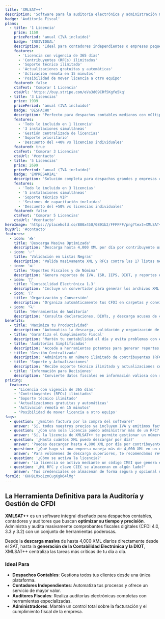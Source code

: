 ```yaml
---
title: 'XMLSAT++'
description: 'Software para la auditoría electrónica y administración masiva de CFDI. Facilita la descarga masiva, validación contra listas negras del SAT, generación de reportes fiscales y contabilidad electrónica.'
badge: 'Auditoría Fiscal'
plans:
  - title: '1 Licencia'
    price: 1160
    pricePeriod: 'anual (IVA incluido)'
    badge: 'INDIVIDUAL'
    description: 'Ideal para contadores independientes o empresas pequeñas.'
    features:
      - 'Licencia con vigencia de 365 días'
      - 'Contribuyentes (RFCs) ilimitados'
      - 'Soporte técnico ilimitado'
      - 'Actualizaciones gratuitas y automáticas'
      - 'Activación remota en 15 minutos'
      - 'Posibilidad de mover licencia a otro equipo'
    featured: false
    ctaText: 'Comprar 1 Licencia'
    ctaUrl: 'https://buy.stripe.com/eVa3d09CRf5Kgfe5kq'
  - title: '3 Licencias'
    price: 1999
    pricePeriod: 'anual (IVA incluido)'
    badge: 'DESPACHO'
    description: 'Perfecto para despachos contables medianos con múltiples usuarios.'
    features:
      - 'Todo lo incluido en 1 licencia'
      - '3 instalaciones simultáneas'
      - 'Gestión centralizada de licencias'
      - 'Soporte prioritario'
      - 'Descuento del +40% vs licencias individuales'
    featured: true
    ctaText: 'Comprar 3 Licencias'
    ctaUrl: '#contacto'
  - title: '5 Licencias'
    price: 2699
    pricePeriod: 'anual (IVA incluido)'
    badge: 'EMPRESARIAL'
    description: 'Solución completa para despachos grandes y empresas corporativas.'
    features:
      - 'Todo lo incluido en 3 licencias'
      - '5 instalaciones simultáneas'
      - 'Soporte técnico VIP'
      - 'Sesiones de capacitación incluidas'
      - 'Descuento del +50% vs licencias individuales'
    featured: false
    ctaText: 'Comprar 5 Licencias'
    ctaUrl: '#contacto'
heroImage: 'https://placehold.co/800x450/0891b2/FFFFFF/png?text=XMLSAT++'
buyUrl: '#contacto'
features:
  - icon: '📥'
    title: 'Descarga Masiva Optimizada'
    description: 'Descarga hasta 4,000 XML por día por contribuyente usando Web Services (FIEL) o el modo tradicional del portal SAT.'
  - icon: '✅'
    title: 'Validación en Listas Negras'
    description: 'Valida masivamente XML y RFCs contra las 17 listas negras del SAT en tiempo real para evitar riesgos fiscales.'
  - icon: '📊'
    title: 'Reportes Fiscales y de Nómina'
    description: 'Genera reportes de IVA, ISR, IEPS, DIOT, y reportes detallados de nómina con hasta 223 columnas.'
  - icon: '🔄'
    title: 'Contabilidad Electrónica 1.3'
    description: 'Incluye un convertidor para generar los archivos XML del Catálogo de Cuentas y la Balanza de Comprobación.'
  - icon: '📂'
    title: 'Organización y Conversión'
    description: 'Organiza automáticamente tus CFDI en carpetas y convierte masivamente de XML a PDF con formatos personalizables.'
  - icon: '🔍'
    title: 'Herramientas de Auditoría'
    description: 'Consulta declaraciones, DIOTs, y descarga acuses de contabilidad electrónica directamente desde el SAT.'
benefits:
  - title: 'Maximiza tu Productividad'
    description: 'Automatiza la descarga, validación y organización de miles de CFDI, liberando horas de trabajo manual.'
  - title: 'Garantiza el Cumplimiento Fiscal'
    description: 'Mantén tu contabilidad al día y evita problemas con el SAT validando tus comprobantes y los de tus proveedores.'
  - title: 'Auditorías Simplificadas'
    description: 'Accede a herramientas potentes para generar reportes fiscales, DIOT y analizar la contabilidad electrónica de forma rápida y precisa.'
  - title: 'Gestión Centralizada'
    description: 'Administra un número ilimitado de contribuyentes (RFCs) desde una sola licencia, ideal para despachos contables.'
  - title: 'Soporte y Actualizaciones'
    description: 'Recibe soporte técnico ilimitado y actualizaciones constantes para estar siempre al día con los cambios del SAT.'
  - title: 'Información para Decisiones'
    description: 'Convierte datos fiscales en información valiosa con reportes de impuestos, ingresos, gastos y nómina.'
pricing:
  features:
    - 'Licencia con vigencia de 365 días'
    - 'Contribuyentes (RFCs) ilimitados'
    - 'Soporte técnico ilimitado'
    - 'Actualizaciones gratuitas y automáticas'
    - 'Activación remota en 15 minutos'
    - 'Posibilidad de mover licencia a otro equipo'
faqs:
  - question: '¿Emiten factura por la compra del software?'
    answer: 'Sí, todos nuestros precios ya incluyen IVA y emitimos factura electrónica por tu compra.'
  - question: '¿Con una sola licencia puedo administrar más de un RFC?'
    answer: 'Sí, la licencia de XMLSAT++ te permite gestionar un número ilimitado de RFCs.'
  - question: '¿Hasta cuántos XML puedo descargar por día?'
    answer: 'Puedes descargar hasta 4,000 XML por día por contribuyente, combinando emitidos y recibidos.'
  - question: '¿Qué hago si una empresa maneja más de 4,000 XML en un día?'
    answer: 'Para volúmenes de descarga superiores, te recomendamos revisar nuestro producto XMLSAT PREMIUM.'
  - question: '¿Cómo se activa la licencia?'
    answer: 'La licencia se activa mediante un código IMEI que genera el software después de instalarlo. Nos envías ese código junto con tu comprobante de pago para activarla.'
  - question: '¿Mi RFC y clave CIEC se almacenan en algún lado?'
    answer: 'Tus credenciales se almacenan de forma segura y opcional únicamente en tu computadora. Puedes desactivar esta función si lo deseas.'
formId: '6HH9LMxo1zmCugKgk64lMg'
---
```


## La Herramienta Definitiva para la Auditoría y Gestión de CFDI

**XMLSAT++** es un software integral diseñado para despachos contables, contadores y auditores que buscan **optimizar su tiempo y precisión**. Administra y audita masivamente comprobantes fiscales digitales (CFDI 4.0, 3.3 y 3.2) con un conjunto de herramientas poderosas.

Desde la **descarga masiva** de hasta 4,000 XML diarios directamente desde el SAT, hasta la **generación de la Contabilidad Electrónica y la DIOT**, XMLSAT++ centraliza las tareas más críticas de tu día a día.

### Ideal Para

- **Despachos Contables**: Gestiona todos tus clientes desde una única plataforma.
- **Contadores Independientes**: Automatiza tus procesos y ofrece un servicio de mayor valor.
- **Auditores Fiscales**: Realiza auditorías electrónicas completas con herramientas especializadas.
- **Administradores**: Mantén un control total sobre la facturación y el cumplimiento fiscal de la empresa.
